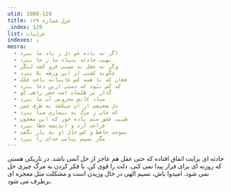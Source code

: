 ```yaml
---
utid: 1000-129
title: غزل شماره ۱۲۹
_index: 129
list: غزلیات
indexes: د
mesra:
  - اگر نه باده غمِ دل ز یاد ما ببرد
  - نهیب حادثه بنیاد ما ز جا ببرد
  - وگر نه عقل به مستی فرو کشد لنگر
  - چگونه کشتی از این ورطه بلا ببرد
  - فغان که با همه کس غایبانه باخت فلک
  - که کس نبُود که دستی ازین دغا ببرد
  - گذار بر ظلمات است خضر راهی کو
  - مباد کآتش محرومی آب ما ببرد
  - دل ضعیفم از آن میکشد به طرف چمن
  - که جان ز مرگ به بیماری صبا ببرد
  - طبیب عشق منم باده خور که این معجون
  - فراغت آرد و اندیشه خطا ببرد
  - بسوخت حافظ و کس حال او به یار نگفت
  - مگر نسیم پیامی خدای را ببرد
---
```

حادثه ای برایت اتفاق افتاده که حتی عقل هم عاجز از حل آنمی باشد. در تاریکی هستی که روزنه ای برای فرار پیدا نمی کنی. دلت را قوی کن. با فکر کردن به مرگ چیزی حل نمی شود. امیدوا باش، نسیم الهی در حال وزیدن است و مشکلت مثل معجزه ای برطرف می شود.
